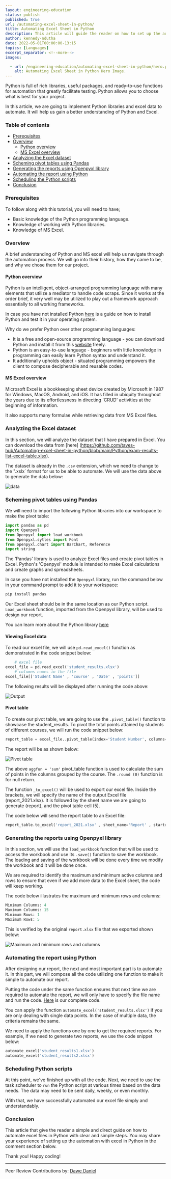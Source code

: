 ```yaml
---
layout: engineering-education
status: publish
published: true
url: /automating-excel-sheet-in-python/
title: Automating Excel Sheet in Python
description: This article will guide the reader on how to set up the automation of excel sheets in Python using Python libraries.
author: kennedy-ndutha
date: 2022-05-01T00:00:00-13:15
topics: [Languages]
excerpt_separator: <!--more-->
images:

  - url: /engineering-education/automating-excel-sheet-in-python/hero.png
    alt: Automating Excel Sheet in Python Hero Image.
---
```

Python is full of rich libraries, useful packages, and ready-to-use functions for automation that greatly facilitate testing. Python allows you to choose what is best for your project.
<!--more-->
In this article, we are going to implement Python libraries and excel data to automate. It will help us gain a better understanding of Python and Excel.

### Table of contents
- [Prerequisites](#prerequisites)
- [Overview](#overview)
    - [Python overview](#python-overview)
    - [MS Excel overview](#ms-excel-overview)
- [Analyzing the Excel dataset](#analyzing-the-excel-dataset)
- [Scheming pivot tables using Pandas](#scheming-pivot-tables-using-pandas)
- [Generating the reports using Openpyxl library](#generating-the-reports-using-openpyxl-library)
- [Automating the report using Python](#automating-the-report-using-python)
- [Scheduling the Python scripts](#scheduling-the-python-scripts)
- [Conclusion](#conclusion)

### Prerequisites
To follow along with this tutorial, you will need to have;
- Basic knowledge of the  Python programming language.
- Knowledge of working with Python libraries.
- Knowledge of MS Excel.

### Overview
A brief understanding of Python and MS excel will help us navigate through the automation process. We will go into their history, how they came to be, and why we chose them for our project.

#### Python overview
Python is an intelligent, object-arranged programming language with many elements that utilize a mediator to handle code scraps. Since it works at the order brief, it very well may be utilized to play out a framework approach essentially to all working frameworks.

In case you have not installed Python [here](https://realpython.com/installing-python/) is a guide on how to install Python and test it in your operating system.

Why do we prefer Python over other programming languages:
- It is a free and open-source programming language - you can download Python and install it from this [website](https://realpython.com/installing-python/) freely.
- Python is an easy-to-use language - beginners with little knowledge in programming can easily learn Python syntax and understand it.
- It additionally upholds object - situated programming empowers the client to compose decipherable and reusable codes.

#### MS Excel overview
Microsoft Excel is a bookkeeping sheet device created by Microsoft in 1987 for Windows, MacOS, Android, and iOS. It has filled in ubiquity throughout the years due to its effortlessness in directing 'CRUD' activities at the beginning of information. 

It also supports many formulae while retrieving data from MS Excel files.

### Analyzing the Excel dataset
In this section, we will analyze the dataset that I have prepared in Excel. You can download the data from [here] (https://github.com/taves-hub/Automating-excel-sheet-in-python/blob/main/Python/exam-results-list-excel-table.xlsx). 

The dataset is already in the `.csv` extension, which we need to change to the ".xslx` format for us to be able to automate. We will use the data above to generate the data below:

![data](/engineering-education/automating-excel-sheet-in-python/data.png)

### Scheming pivot tables using Pandas
We will need to import the following Python libraries into our workspace to make the pivot table:

```python
import pandas as pd
import Openpyxl
from Openpyxl import load_workbook
from Openpyxl.sytles import Font
from openpyxl.chart import BarChart, Reference
import string
```

The 'Pandas' library is used to analyze Excel files and create pivot tables in Excel. Python's 'Openpyxl' module is intended to make Excel calculations and create graphs and spreadsheets.

In case you have not installed the `Openpyxl` library, run the command below in your command prompt to add it to your workspace:

```python
pip install pandas 
```

Our Excel sheet should be in the same location as our Python script. `Load_workbook` function, imported from the Openpyxl library, will be used to design our report. 

You can learn more about the Python library [here](https://docs.python.org/3/library/)

#### Viewing Excel data
To read our excel file, we will use `pd.read_excel()` function as demonstrated in the code snippet below:

```python
    # excel file
excel_file = pd.read_excel('student_results.xlsx')
    # columns names in the file
excel_file[['Student Name' , 'course' , 'Date' , 'points']]
```

The following results will be displayed after running the code above:

![Output](/engineering-education/automating-excel-sheet-in-python/output.png)

#### Pivot table
To create our pivot table, we are going to use the `.pivot_table()` function to showcase the student_results. To pivot the total points attained by students of different courses, we will run the code snippet below:

```python
report_table = excel_file..pivot_table(index='Student Number', columns='Course' , values='points' , aggfun='sum').round(0)
```

The report will be as shown below:

![Pivot table](/engineering-education/automating-excel-sheet-in-python/pivot.png)

The above `aggfun = 'sum'` pivot_table function is used to calculate the sum of points in the columns grouped by the course. The `.round (0)` function is for null return.

The function `_to_excel()` will be used to export our excel file. Inside the brackets, we will specify the name of the output Excel file (report_2021.xlsx). It is followed by the sheet name we are going to generate (report), and the pivot table cell (5).

The code below will send the report table to an Excel file:

```python
report_table.to_excel('report_2021.xlsx' , sheet_name='Report' , startrow=5)
```

### Generating the reports using Openpyxl library
In this section, we will use the `load_workbook` function that will be used to access the workbook and use its `.save()` function to save the workbook. The loading and saving of the workbook will be done every time we modify the workbook and it will be done once.

We are required to identify the maximum and minimum active columns and rows to ensure that even if we add more data to the Excel sheet, the code will keep working.

The code below illustrates the maximum and minimum rows and columns:

```python
Minimum Columns: 4
Maximum Columns: 15
Minimum Rows: 1
Maximum Rows: 5
```

This is verified by the original `report.xlsx` file that we exported shown below:

![Maximum and minimum rows and columns](/engineering-education/automating-excel-sheet-in-python/maxmin.png)

### Automating the report using Python
After designing our report, the next and most important part is to automate it. In this part, we will compose all the code utilizing one function to make it simple to automate our report.

Putting the code under the same function ensures that next time we are required to automate the report, we will only have to specify the file name and run the code. [Here](https://github.com/taves-hub/Automating-excel-sheet-in-python/blob/main/Python/index.md) is our complete code.

You can apply the function `automate_excel('student_results.xlsx')` if you are only dealing with single data points. In the case of multiple data, the criteria remains the same. 

We need to apply the functions one by one to get the required reports. For example, if we need to generate two reports, we use the code snippet below:

```python
automate_excel('student_results1.xlsx')
automate_excel('student_results2.xlsx')
```

### Scheduling Python scripts
At this point, we've finished up with all the code. Next, we need to use the task scheduler to `run` the Python script at various times based on the data needs. The data may need to be sent daily, weekly, or even monthly. 

With that, we have successfully automated our excel file simply and understandably.

### Conclusion
This article that give the reader a simple and direct guide on how to automate excel files in Python with clear and simple steps. You may share your experience of setting up the automation with excel in Python in the comment section below. 

Thank you! Happy coding!

---
Peer Review Contributions by: [Dawe Daniel](/engineering-education/authors/dawe-daniel/)